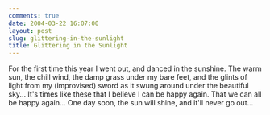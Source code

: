 ```yaml
---
comments: true
date: 2004-03-22 16:07:00
layout: post
slug: glittering-in-the-sunlight
title: Glittering in the Sunlight
---
```


For the first time this year I went out, and danced in the sunshine.  The warm sun, the chill wind, the damp grass under my bare feet, and the glints of light from my (improvised) sword as it swung around under the beautiful sky...  It's times like these that I believe I can be happy again.  That we can all be happy again...  One day soon, the sun will shine, and it'll never go out...
